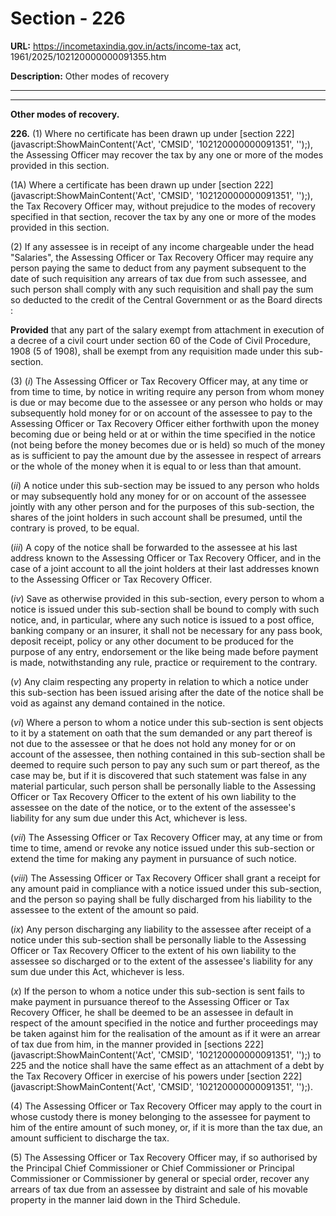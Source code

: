 # Section - 226

**URL:** https://incometaxindia.gov.in/acts/income-tax act, 1961/2025/102120000000091355.htm

**Description:** Other modes of recovery

---

****

**Other modes of recovery.**

**226.** (1) Where no certificate has been drawn up under [section 222](javascript:ShowMainContent\('Act', 'CMSID', '102120000000091351', ''\);), the Assessing Officer may recover the tax by any one or more of the modes provided in this section.

(1A) Where a certificate has been drawn up under [section 222](javascript:ShowMainContent\('Act', 'CMSID', '102120000000091351', ''\);), the Tax Recovery Officer may, without prejudice to the modes of recovery specified in that section, recover the tax by any one or more of the modes provided in this section.

(2) If any assessee is in receipt of any income chargeable under the head "Salaries", the Assessing Officer or Tax Recovery Officer may require any person paying the same to deduct from any payment subsequent to the date of such requisition any arrears of tax due from such assessee, and such person shall comply with any such requisition and shall pay the sum so deducted to the credit of the Central Government or as the Board directs :

**Provided** that any part of the salary exempt from attachment in execution of a decree of a civil court under section 60 of the Code of Civil Procedure, 1908 (5 of 1908), shall be exempt from any requisition made under this sub-section.

(3) (_i_) The Assessing Officer or Tax Recovery Officer may, at any time or from time to time, by notice in writing require any person from whom money is due or may become due to the assessee or any person who holds or may subsequently hold money for or on account of the assessee to pay to the Assessing Officer or Tax Recovery Officer either forthwith upon the money becoming due or being held or at or within the time specified in the notice (not being before the money becomes due or is held) so much of the money as is sufficient to pay the amount due by the assessee in respect of arrears or the whole of the money when it is equal to or less than that amount.

(_ii_) A notice under this sub-section may be issued to any person who holds or may subsequently hold any money for or on account of the assessee jointly with any other person and for the purposes of this sub-section, the shares of the joint holders in such account shall be presumed, until the contrary is proved, to be equal.

(_iii_) A copy of the notice shall be forwarded to the assessee at his last address known to the Assessing Officer or Tax Recovery Officer, and in the case of a joint account to all the joint holders at their last addresses known to the Assessing Officer or Tax Recovery Officer.

(_iv_) Save as otherwise provided in this sub-section, every person to whom a notice is issued under this sub-section shall be bound to comply with such notice, and, in particular, where any such notice is issued to a post office, banking company or an insurer, it shall not be necessary for any pass book, deposit receipt, policy or any other document to be produced for the purpose of any entry, endorsement or the like being made before payment is made, notwithstanding any rule, practice or requirement to the contrary.

(_v_) Any claim respecting any property in relation to which a notice under this sub-section has been issued arising after the date of the notice shall be void as against any demand contained in the notice.

(_vi_) Where a person to whom a notice under this sub-section is sent objects to it by a statement on oath that the sum demanded or any part thereof is not due to the assessee or that he does not hold any money for or on account of the assessee, then nothing contained in this sub-section shall be deemed to require such person to pay any such sum or part thereof, as the case may be, but if it is discovered that such statement was false in any material particular, such person shall be personally liable to the Assessing Officer or Tax Recovery Officer to the extent of his own liability to the assessee on the date of the notice, or to the extent of the assessee's liability for any sum due under this Act, whichever is less.

(_vii_) The Assessing Officer or Tax Recovery Officer may, at any time or from time to time, amend or revoke any notice issued under this sub-section or extend the time for making any payment in pursuance of such notice.

(_viii_) The Assessing Officer or Tax Recovery Officer shall grant a receipt for any amount paid in compliance with a notice issued under this sub-section, and the person so paying shall be fully discharged from his liability to the assessee to the extent of the amount so paid.

(_ix_) Any person discharging any liability to the assessee after receipt of a notice under this sub-section shall be personally liable to the Assessing Officer or Tax Recovery Officer to the extent of his own liability to the assessee so discharged or to the extent of the assessee's liability for any sum due under this Act, whichever is less.

(_x_) If the person to whom a notice under this sub-section is sent fails to make payment in pursuance thereof to the Assessing Officer or Tax Recovery Officer, he shall be deemed to be an assessee in default in respect of the amount specified in the notice and further proceedings may be taken against him for the realisation of the amount as if it were an arrear of tax due from him, in the manner provided in [sections 222](javascript:ShowMainContent\('Act', 'CMSID', '102120000000091351', ''\);) to 225 and the notice shall have the same effect as an attachment of a debt by the Tax Recovery Officer in exercise of his powers under [section 222](javascript:ShowMainContent\('Act', 'CMSID', '102120000000091351', ''\);).

(4) The Assessing Officer or Tax Recovery Officer may apply to the court in whose custody there is money belonging to the assessee for payment to him of the entire amount of such money, or, if it is more than the tax due, an amount sufficient to discharge the tax.

(5) The Assessing Officer or Tax Recovery Officer may, if so authorised by the Principal Chief Commissioner or Chief Commissioner or Principal Commissioner or Commissioner by general or special order, recover any arrears of tax due from an assessee by distraint and sale of his movable property in the manner laid down in the Third Schedule.